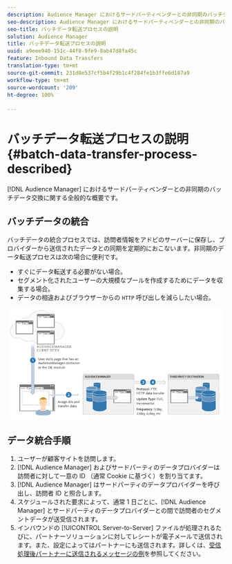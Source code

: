 ```yaml
---
description: Audience Manager におけるサードパーティベンダーとの非同期のバッチデータ交換に関する全般的な概要です。
seo-description: Audience Manager におけるサードパーティベンダーとの非同期のバッチデータ交換に関する全般的な概要です。
seo-title: バッチデータ転送プロセスの説明
solution: Audience Manager
title: バッチデータ転送プロセスの説明
uuid: a9eee940-151c-44f8-9fe9-8ab47d8fa45c
feature: Inbound Data Transfers
translation-type: tm+mt
source-git-commit: 231d8e537cf5b4f29b1c4f284fe1b3ffe6d187a9
workflow-type: tm+mt
source-wordcount: '209'
ht-degree: 100%

---
```



# バッチデータ転送プロセスの説明 {#batch-data-transfer-process-described}

[!DNL Audience Manager] におけるサードパーティベンダーとの非同期のバッチデータ交換に関する全般的な概要です。

## バッチデータの統合

<!-- c_async.xml -->

バッチデータの統合プロセスでは、訪問者情報をアドビのサーバーに保存し、プロバイダーから送信されたデータとの同期を定期的におこないます。非同期のデータ転送プロセスは次の場合に便利です。

* すぐにデータ転送する必要がない場合。
* セグメント化されたユーザーの大規模なプールを作成するためにデータを収集する場合。
* データの相違およびブラウザーからの `HTTP` 呼び出しを減らしたい場合。

![](assets/s2s_70.png)

## データ統合手順

1. ユーザーが顧客サイトを訪問します。
1. [!DNL Audience Manager] およびサードパーティのデータプロバイダーは訪問者に対して一意の ID （通常 Cookie に基づく）を割り当てます。
1. [!DNL Audience Manager] はサードパーティのデータプロバイダーを呼び出し、訪問者 ID と照合します。
1. スケジュールされた要求によって、通常 1 日ごとに、[!DNL Audience Manager] とサードパーティのデータプロバイダーとの間で訪問者のセグメントデータが送受信されます。
1. インバウンドの [!UICONTROL Server-to-Server] ファイルが処理されるたびに、パートナーソリューションに対してレシートが電子メールで送信されます。また、設定によってはパートナーにも送信されます。詳しくは、[受信処理後パートナーに送信されるメッセージの例](../../../integration/sending-audience-data/batch-data-transfer-explained/inbound-receipt-message.md)を参照してください。
